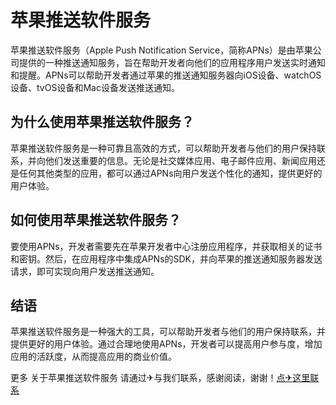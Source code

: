 # 苹果推送软件服务

苹果推送软件服务（Apple Push Notification Service，简称APNs）是由苹果公司提供的一种推送通知服务，旨在帮助开发者向他们的应用程序用户发送实时通知和提醒。APNs可以帮助开发者通过苹果的推送通知服务器向iOS设备、watchOS设备、tvOS设备和Mac设备发送推送通知。

## 为什么使用苹果推送软件服务？

苹果推送软件服务是一种可靠且高效的方式，可以帮助开发者与他们的用户保持联系，并向他们发送重要的信息。无论是社交媒体应用、电子邮件应用、新闻应用还是任何其他类型的应用，都可以通过APNs向用户发送个性化的通知，提供更好的用户体验。

## 如何使用苹果推送软件服务？

要使用APNs，开发者需要先在苹果开发者中心注册应用程序，并获取相关的证书和密钥。然后，在应用程序中集成APNs的SDK，并向苹果的推送通知服务器发送请求，即可实现向用户发送推送通知。

## 结语

苹果推送软件服务是一种强大的工具，可以帮助开发者与他们的用户保持联系，并提供更好的用户体验。通过合理地使用APNs，开发者可以提高用户参与度，增加应用的活跃度，从而提高应用的商业价值。

更多 关于苹果推送软件服务 请通过✈与我们联系，感谢阅读，谢谢！[点✈这里联系](https://abc.k02.cc)